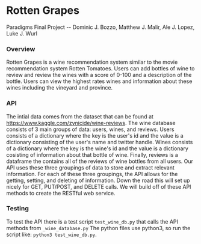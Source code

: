 # Rotten Grapes

Paradigms Final Project --
Dominic J. Bozzo, Matthew J. Malir, Ale J. Lopez, Luke J. Wurl

### Overview
Rotten Grapes is a wine recommendation system similar to the movie recommendation system Rotten Tomatoes.
Users can add bottles of wine to review and review the wines with a score of 0-100 and a description of the bottle.
Users can view the highest rates wines and information about these wines including the vineyard and province.

### API
The intial data comes from the dataset that can be found at https://www.kaggle.com/zynicide/wine-reviews.
The wine database consists of 3 main groups of data: users, wines, and reviews.
Users consists of a dictionary where the key is the user's id and the value is a dictionary consisting of the user's name and twitter handle.
Wines consists of a dictionary where the key is the wine's id and the value is a dictionary cosisting of information about that bottle of wine.
Finally, reviews is a dataframe the contains all of the reviews of wine bottles from all users.
Our API uses these three groupings of data to store and extract relevant information.
For each of these three groupings, the API allows for the getting, setting, and deleting of information.
Down the road this will set up nicely for GET, PUT/POST, and DELETE calls.
We will build off of these API methods to create the RESTful web service.

### Testing
To test the API there is a test script `test_wine_db.py` that calls the API methods from `_wine_database.py`
The python files use python3, so run the script like: `python3 test_wine_db.py`.